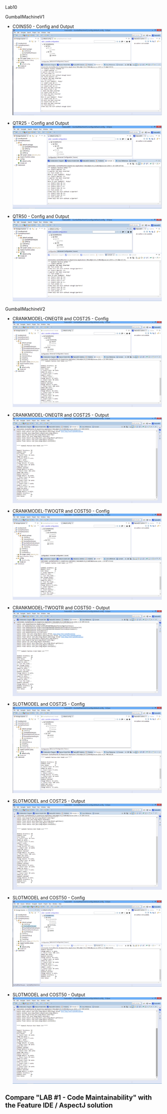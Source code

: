 Lab10

GumballMachineV1
- COINS50 - Config and Output 
![alt Output](https://github.com/jake-ilsoo-kim/cmpe202/blob/master/lab10/output/GumballMachineV1-COINS50-ConfigAndOutput.png)

- QTR25 - Config and Output
![alt Output](https://github.com/jake-ilsoo-kim/cmpe202/blob/master/lab10/output/GumballMachineV1-QTR25-ConfigAndOutput.png)

- QTR50 - Config and Output
![alt Output](https://github.com/jake-ilsoo-kim/cmpe202/blob/master/lab10/output/GumballMachineV1-QTR50-ConfigAndOutput.png)



GumballMachineV2
- CRANKMODEL-ONEQTR and COST25 - Config
![alt Output](https://github.com/jake-ilsoo-kim/cmpe202/blob/master/lab10/output/GumballMachineV2-ONEQTR-COST25-Config.png)
- CRANKMODEL-ONEQTR and COST25 - Output
![alt Output](https://github.com/jake-ilsoo-kim/cmpe202/blob/master/lab10/output/GumballMachineV2-ONEQTR-COST25-Output.png)

- CRANKMODEL-TWOQTR and COST50 - Config
![alt Output](https://github.com/jake-ilsoo-kim/cmpe202/blob/master/lab10/output/GumballMachineV2-TWOQTR-COST50-Config.png)
- CRANKMODEL-TWOQTR and COST50 - Output
![alt Output](https://github.com/jake-ilsoo-kim/cmpe202/blob/master/lab10/output/GumballMachineV2-TWOQTR-COST50-Output.png)

- SLOTMODEL and COST25 - Config
![alt Output](https://github.com/jake-ilsoo-kim/cmpe202/blob/master/lab10/output/GumballMachineV2-SLOTMODEL-COST25-Config.png)
- SLOTMODEL and COST25 - Output
![alt Output](https://github.com/jake-ilsoo-kim/cmpe202/blob/master/lab10/output/GumballMachineV2-SLOTMODEL-COST25-Output.png)

- SLOTMODEL and COST50 - Config
![alt Output](https://github.com/jake-ilsoo-kim/cmpe202/blob/master/lab10/output/GumballMachineV2-SLOTMODEL-COST50-Config.png)
- SLOTMODEL and COST50 - Output
![alt Output](https://github.com/jake-ilsoo-kim/cmpe202/blob/master/lab10/output/GumballMachineV2-SLOTMODEL-COST50-Output.png)




Compare "LAB #1 - Code Maintainability" with the Feature IDE / AspectJ solution
- 

